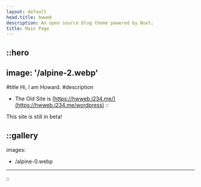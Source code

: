 ```yaml
---
layout: default
head.title: hwweb
description: An open source blog theme powered by Nuxt.
title: Main Page
---
```


::hero
---
image: '/alpine-2.webp'
---
#title
Hi, I am Howard.
#description
-   The Old Site is [https://hwweb.i234.me/](https://hwweb.i234.me/wordpress)
::

This site is still in beta!

::gallery
---
images:
  - /alpine-0.webp
---
::
